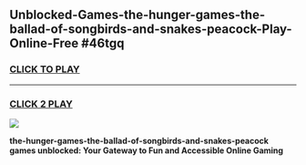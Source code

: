 
## Unblocked-Games-the-hunger-games-the-ballad-of-songbirds-and-snakes-peacock-Play-Online-Free #46tgq
<h3>
<a href="https://us.freeplayer.one?title=the-hunger-games-the-ballad-of-songbirds-and-snakes-peacock&ref=10M">CLICK TO PLAY</a></h3>
<hr>

<h3>
<a href="https://us.freeplayer.one?title=the-hunger-games-the-ballad-of-songbirds-and-snakes-peacock&ref=10M">CLICK 2 PLAY</a>
  
</h3>

<a href="https://us.freeplayer.one?title=the-hunger-games-the-ballad-of-songbirds-and-snakes-peacock&ref=10M"><img src="https://clearcache.store/games.png"></a>


**the-hunger-games-the-ballad-of-songbirds-and-snakes-peacock games unblocked: Your Gateway to Fun and Accessible Online Gaming**
